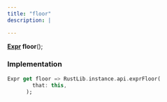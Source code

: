 ```yaml
---
title: "floor"
description: |

---
```

<span class="dart-code"><strong>[Expr] floor</strong>();</span>


### Implementation
```dart
Expr get floor => RustLib.instance.api.exprFloor(
        that: this,
      );
```

[Expr]: /reference/classes/expr/